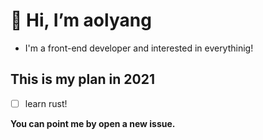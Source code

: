 # 👋 Hi, I’m aolyang

+ I'm a front-end developer and interested in everythinig!

## This is my plan in 2021

+ [ ] learn rust!

**You can point me by open a new issue.**
